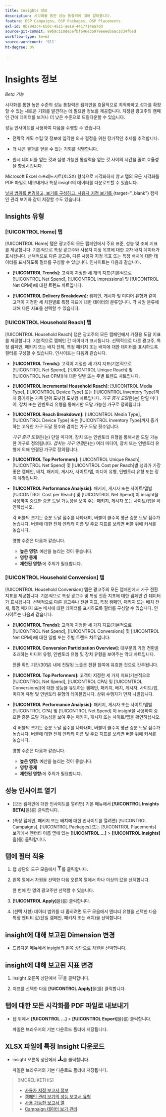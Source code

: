 ```yaml
---
title: Insights 정보
description: 시각화를 통한 성능 통찰력에 대해 알아봅니다.
feature: DSP Campaigns, DSP Packages, DSP Placements
exl-id: 0b7943c4-650c-4515-ae19-4417714ea7dd
source-git-commit: 99b9c110de5efbf646e35979eee6baac1d34f6ed
workflow-type: tm+mt
source-wordcount: '911'
ht-degree: 0%

---
```


# Insights 정보

*Beta 기능*

시각화를 통한 높은 수준의 성능 통찰력은 캠페인을 효율적으로 최적화하고 성과를 확장할 수 있는 새로운 기회를 발견하는 데 필요한 정보를 제공합니다. 지정된 광고주의 캠페인 간에 데이터를 보거나 더 낮은 수준으로 드릴다운할 수 있습니다.

성능 인사이트를 사용하여 다음을 수행할 수 있습니다.

* 전략적 계획 수립 및 정보에 입각한 의사 결정을 위한 장기적인 추세를 추적합니다.

* 더 나은 결과를 얻을 수 있는 기회를 식별합니다.

* 원시 데이터를 얻는 것과 실행 가능한 통찰력을 얻는 것 사이의 시간을 줄여 효율성을 향상시킵니다.

Microsoft Excel 스프레드시트(XLSX) 형식으로 시각화하지 않고 탭의 모든 시각화를 PDF 파일로 내보내거나 특정 insight의 데이터를 다운로드할 수 있습니다.

[날짜 범위를 변경하고, 보기를 구성하고, 사용자 지정 보기를 ](/help/dsp/campaign-management/reports/campaign-data-views-manage.md){target="_blank"} 캠페인 관리 보기와 같이 저장할 수도 있습니다.

## Insights 유형

### [!UICONTROL Home] 탭

[!UICONTROL Home] 탭은 광고주의 모든 캠페인에서 주요 표준, 성능 및 조회 지표를 제공합니다. 기본적으로 특정 광고주와 사용자 지정 목표에 대한 교차 배치 데이터가 표시됩니다. 선택적으로 다른 광고주, 다른 사용자 지정 목표 또는 특정 배치에 대한 데이터를 표시하도록 필터를 구성할 수 있습니다. <!-- I don't see campaigns or packages anymore:  You can optionally configure filters to show data for a different advertiser or data for only specific campaigns, packages, custom goals, and placements. --> 인사이트는 다음과 같습니다.

* **[!UICONTROL Trends]:** 고객이 지정한 세 개의 지표(기본적으로 [!UICONTROL Net Spend], [!UICONTROL Impressions] 및 [!UICONTROL Net CPM])에 대한 트렌드 차트입니다.

* **[!UICONTROL Delivery Breakdown]:** 캠페인, 게시자 및 미디어 유형과 같이 고객이 지정한 세 차원별로 특정 지표에 대한 데이터의 분류입니다. 각 차원 분류에 대해 다른 지표를 선택할 수 있습니다.

### [!UICONTROL Household Reach] 탭

[!UICONTROL Household Reach] 탭은 광고주의 모든 캠페인에서 가정용 도달 지표를 제공합니다. 기본적으로 캠페인 간 데이터가 표시됩니다. 선택적으로 다른 광고주, 특정 캠페인, 패키지 또는 배치 전체, 특정 패키지 또는 배치에 대한 데이터를 표시하도록 필터를 구성할 수 있습니다. 인사이트는 다음과 같습니다.

* **[!UICONTROL Trends]:** 고객이 지정한 세 가지 지표(기본적으로 [!UICONTROL Net Spend], [!UICONTROL Unique Reach] 및 [!UICONTROL Net CPM])에 대한 일별 또는 주별 트렌드 차트입니다.

* **[!UICONTROL Incremental Household Reach]:** [!UICONTROL Media Type], [!UICONTROL Device Type] 또는 [!UICONTROL Inventory Type]까지 증가하는 가족 단위 도넛형 도넛형 차트입니다. *가구 증가 도달*&#x200B;은(는) 단일 미디어, 장치 또는 인벤토리 유형을 통해서만 도달 가능한 가구로 정의됩니다.

* **[!UICONTROL Reach Breakdown]:** [!UICONTROL Media Type], [!UICONTROL Device Type] 또는 [!UICONTROL Inventory Type]까지 증가하는 고유한 가구 도달 횟수와 겹치는 가구 도달 횟수입니다.

  *가구 증가 도달*&#x200B;은(는) 단일 미디어, 장치 또는 인벤토리 유형을 통해서만 도달 가능한 가구로 정의됩니다. *겹치는 가구 연결*&#x200B;은(는) 여러 미디어, 장치 또는 인벤토리 유형에 의해 연결된 가구로 정의됩니다.

* **[!UICONTROL Top Performers]:** [!UICONTROL Unique Reach], [!UICONTROL Net Spend] 및 [!UICONTROL Cost per Reach]별 성과가 가장 좋은 캠페인, 배치, 패키지, 게시자, 사이트/앱, 미디어 유형, 인벤토리 유형 또는 장치 유형입니다.

* **[!UICONTROL Performance Analysis]:** 패키지, 게시자 또는 사이트/앱별 [!UICONTROL Cost per Reach] 및 [!UICONTROL Net Spend] 이 insight을 사용하여 중요한 증분 도달 가능성을 보여 주는 패키지, 게시자 또는 사이트/앱을 확인하십시오.

  각 버블의 크기는 증분 도달 점수를 나타내며, 버블이 클수록 평균 증분 도달 점수가 높습니다. 버블에 대한 전체 엔티티 이름 및 주요 지표를 보려면 버블 위에 커서를 놓습니다.

  영향 수준은 다음과 같습니다.

   * **높은 영향:** 예산을 늘리는 것이 좋습니다.
   * **영향 중재**
   * **제한된 영향:**&#x200B;에 주의가 필요합니다.

### [!UICONTROL Household Conversion] 탭

[!UICONTROL Household Conversion] 탭은 광고주의 모든 캠페인<!-- active only? -->에서 가구 전환 지표를 제공합니다. 기본적으로 특정 광고주 및 특정 전환 지표에 대한 캠페인 간 데이터가 표시됩니다. 선택적으로 다른 광고주나 전환 지표, 특정 캠페인, 패키지 또는 배치 전체, 특정 패키지 또는 배치에 대한 데이터를 표시하도록 필터를 구성할 수 있습니다. 인사이트는 다음과 같습니다.

* **[!UICONTROL Trends]:** 고객이 지정한 세 가지 지표(기본적으로 [!UICONTROL Net Spend], [!UICONTROL Conversions] 및 [!UICONTROL Net CPM])에 대한 일별 또는 주별 트렌드 차트입니다.

* **[!UICONTROL Conversion Participation Overview]:** 대부분의 가정 전환을 초래하는 미디어 유형, 인벤토리 유형 및 장치 유형을 보여주는 막대 차트입니다.

  전환 확인 기간(30일) 내에 전달된 노출은 전환 참여에 유효한 것으로 간주됩니다.

* **[!UICONTROL Top Performers]:** 고객이 지정한 세 가지 지표(기본적으로 [!UICONTROL Net Spend], [!UICONTROL CPA] 및 [!UICONTROL Conversions])에 대한 성능을 유도하는 캠페인, 패키지, 배치, 게시자, 사이트/앱, 미디어 유형 및 인벤토리 유형의 테이블입니다. 상위 수행자가 먼저 나열됩니다.

* **[!UICONTROL Performance Analysis]:** 패키지, 게시자 또는 사이트/앱별 [!UICONTROL CPA] 및 [!UICONTROL Net Spend] 이 insight을 사용하여 중요한 증분 도달 가능성을 보여 주는 패키지, 게시자 또는 사이트/앱을 확인하십시오.

  각 버블의 크기는 증분 도달 점수를 나타내며, 버블이 클수록 평균 증분 도달 점수가 높습니다. 버블에 대한 전체 엔티티 이름 및 주요 지표를 보려면 버블 위에 커서를 놓습니다.

  영향 수준은 다음과 같습니다.

   * **높은 영향:** 예산을 늘리는 것이 좋습니다.
   * **영향 중재**
   * **제한된 영향:**&#x200B;에 주의가 필요합니다.

## 성능 인사이트 열기

* (모든 캠페인에 대한 인사이트를 열려면) 기본 메뉴에서 **[!UICONTROL Insights BETA]**&#x200B;을(를) 클릭합니다.

* (특정 캠페인, 패키지 또는 배치에 대한 인사이트를 열려면) [!UICONTROL Campaigns], [!UICONTROL Packages] 또는 [!UICONTROL Placements] 보기에서 엔터티 이름 옆에 있는 **[!UICONTROL ...]** > **[!UICONTROL Insights]**&#x200B;을(를) 클릭합니다.

## 탭에 필터 적용

1. 탭 상단의 도구 모음에서 ![필터 단추](/help/dsp/assets/filter.png)를 클릭합니다.

1. 왼쪽 열에서 차원을 선택한 다음 오른쪽 열에서 하나 이상의 값을 선택합니다.

   한 번에 한 명의 광고주만 선택할 수 있습니다.

1. **[!UICONTROL Apply]**&#x200B;을(를) 클릭합니다.

1. (선택 사항) 데이터 범위를 더 좁히려면 도구 모음에서 엔티티 유형을 선택한 다음 특정 엔티티 값(단일 캠페인, 패키지 또는 배치)을 선택합니다.

## insight에 대해 보고된 Dimension 변경

* 드롭다운 메뉴에서 insight의 왼쪽 상단으로 차원을 선택합니다.

## insight에 대해 보고된 지표 변경

1. insight 오른쪽 상단에서 ![지표 설정](/help/dsp/assets/metric-settings.png "지표 설정")을 클릭합니다.

1. 지표를 선택한 다음 **[!UICONTROL Apply]**&#x200B;을(를) 클릭합니다.

## 탭에 대한 모든 시각화를 PDF 파일로 내보내기

* 탭 위에서 **[!UICONTROL ...]** > **[!UICONTROL Export]**&#x200B;을(를) 클릭합니다.

  파일은 브라우저의 기본 다운로드 폴더에 저장됩니다.

## XLSX 파일에 특정 Insight 다운로드

* insight 오른쪽 상단에서 ![다운로드](/help/creative/assets/download.png "다운로드")를 클릭합니다.

  파일은 브라우저의 기본 다운로드 폴더에 저장됩니다.

>[!MORELIKETHIS]
>
>* [사용자 지정 보고서 정보](/help/dsp/reports/report-about.md)
>* [캠페인 관리 보기의 성능 보고서 유형](/help/dsp/campaign-management/reports/campaign-reports-about.md)
>* [사용 가능한 보고서 열](/help/dsp/reports/report-columns.md)
>* [Campaign 데이터 보기 관리](/help/dsp/campaign-management/reports/campaign-data-views-manage.md)
